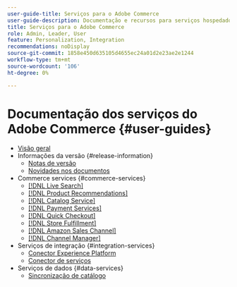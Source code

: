 ```yaml
---
user-guide-title: Serviços para o Adobe Commerce
user-guide-description: Documentação e recursos para serviços hospedados que fornecem recursos estendidos para o Adobe Commerce e o Magento Open Source.
title: Serviços para o Adobe Commerce
role: Admin, Leader, User
feature: Personalization, Integration
recommendations: noDisplay
source-git-commit: 1858e450d635105d4655ec24a01d2e23ae2e1244
workflow-type: tm+mt
source-wordcount: '106'
ht-degree: 0%

---
```


# Documentação dos serviços do Adobe Commerce {#user-guides}

- [Visão geral](home.md)
- Informações da versão {#release-information}
   - [Notas de versão](/help/landing/release-notes-all.md)
   - [Novidades nos documentos](/help/landing/whats-new.md)
- Commerce services {#commerce-services}
   - [[!DNL Live Search]](https://experienceleague.adobe.com/docs/commerce-merchant-services/live-search/guide-overview.html)
   - [[!DNL Product Recommendations]](https://experienceleague.adobe.com/docs/commerce-merchant-services/product-recommendations/guide-overview.html)
   - [[!DNL Catalog Service]](https://experienceleague.adobe.com/docs/commerce-merchant-services/catalog-service/guide-overview.html)
   - [[!DNL Payment Services]](https://experienceleague.adobe.com/docs/commerce-merchant-services/payment-services/guide-overview.html)
   - [[!DNL Quick Checkout]](https://experienceleague.adobe.com/docs/commerce-merchant-services/quick-checkout/overview.html)
   - [[!DNL Store Fulfillment]](https://experienceleague.adobe.com/docs/commerce-merchant-services/store-fulfillment/guide-overview.html)
   - [[!DNL Amazon Sales Channel]](https://experienceleague.adobe.com/docs/commerce-channels/amazon/guide-overview.html)
   - [[!DNL Channel Manager]](https://experienceleague.adobe.com/docs/commerce-channels/channel-manager/guide-overview.html)
- Serviços de integração {#integration-services}
   - [Conector Experience Platform](https://experienceleague.adobe.com/docs/commerce-merchant-services/experience-platform-connector/overview.html)
   - [Conector de serviços](/help/landing/saas.md)
- Serviços de dados {#data-services}
   - [Sincronização de catálogo](/help/landing/catalog-sync.md)
